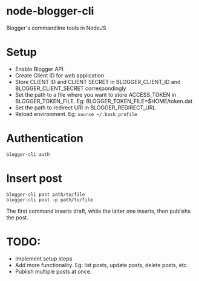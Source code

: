 # node-blogger-cli
Blogger's commandline tools in NodeJS

# Setup
* Enable Blogger API. 
* Create Client ID for web application 
* Store CLIENT ID and CLIENT SECRET in BLOGGER_CLIENT_ID and BLOGGER_CLIENT_SECRET correspondingly
* Set the path to a file where you want to store ACCESS_TOKEN in BLOGGER_TOKEN_FILE. Eg: BLOGGER_TOKEN_FILE=$HOME/token.dat
* Set the path to redirect URI in BLOGGER_REDIRECT_URL
* Reload environment. Eg: `source ~/.bash_profile`

# Authentication
```
blogger-cli auth
```

# Insert post
```
blogger-cli post path/to/file
blogger-cli post -p path/to/file
```

The first command inserts draft, while the latter one inserts, then publishs the post.

# TODO:
* Implement setup steps
* Add more functionality. Eg: list posts, update posts, delete posts, etc.
* Publish multiple posts at once. 
